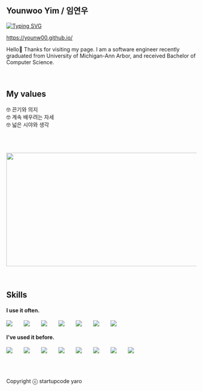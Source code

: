 ## Younwoo Yim / 임연우

[![Typing SVG](https://readme-typing-svg.demolab.com?font=Kanit&weight=500&pause=1000&color=010203&width=435&lines=Visit+my+web+page!+%F0%9F%8D%80)](https://git.io/typing-svg)

https://younw00.github.io/

Hello👋 Thanks for visiting my page.
I am a software engineer recently graduated from University of Michigan-Ann Arbor, and received Bachelor of Computer Science.
<br />
<br />
<br />

## My values

🤓 끈기와 의지<br />
🤓 계속 배우려는 자세<br />
🤓 넓은 시야와 생각<br />
<br />
<br />
<br />

<a href="https://github.com/devxb/gitanimals">
<img
  src="https://render.gitanimals.org/farms/younw00"
  width="600"
  height="300"
/>
</a>

<br />
<br />
<br />

## Skills

#### I use it often.

<div style="display:flex;gap:30px;flex-wrap:wrap;">
  <img src="https://img.shields.io/badge/c++-%2300599C.svg?style=for-the-badge&logo=c%2B%2B&logoColor=white">
  <img src="https://img.shields.io/badge/python-3670A0?style=for-the-badge&logo=python&logoColor=ffdd54">
  <img src="https://img.shields.io/badge/javascript-%23323330.svg?style=for-the-badge&logo=javascript&logoColor=%23F7DF1E">
  <img src="https://img.shields.io/badge/react-%2320232a.svg?style=for-the-badge&logo=react&logoColor=%2361DAFB">
  <img src="https://img.shields.io/badge/mysql-4479A1.svg?style=for-the-badge&logo=mysql&logoColor=white">
  <img src="https://img.shields.io/badge/html5-%23E34F26.svg?style=for-the-badge&logo=html5&logoColor=white">
  <img src="https://img.shields.io/badge/tailwindcss-%2338B2AC.svg?style=for-the-badge&logo=tailwind-css&logoColor=white">

</div>

#### I've used it before.

<div style="display:flex;gap:30px;flex-wrap:wrap;">
  <img src="https://img.shields.io/badge/unity-%23000000.svg?style=for-the-badge&logo=unity&logoColor=white">
  <img src="https://img.shields.io/badge/c%23-%23239120.svg?style=for-the-badge&logo=csharp&logoColor=white">
  <img src="https://img.shields.io/badge/flask-%23000.svg?style=for-the-badge&logo=flask&logoColor=white">
  <img src="https://img.shields.io/badge/jinja-white.svg?style=for-the-badge&logo=jinja&logoColor=black">
  <img src="https://img.shields.io/badge/heroku-%23430098.svg?style=for-the-badge&logo=heroku&logoColor=white">
  <img src="https://img.shields.io/badge/pandas-%23150458.svg?style=for-the-badge&logo=pandas&logoColor=white">
  <img src="https://img.shields.io/badge/PyTorch-%23EE4C2C.svg?style=for-the-badge&logo=PyTorch&logoColor=white">
  <img src="https://img.shields.io/badge/numpy-%23013243.svg?style=for-the-badge&logo=numpy&logoColor=white">

</div>
<br />
<br />
<br />

Copyright ⓒ startupcode yaro
